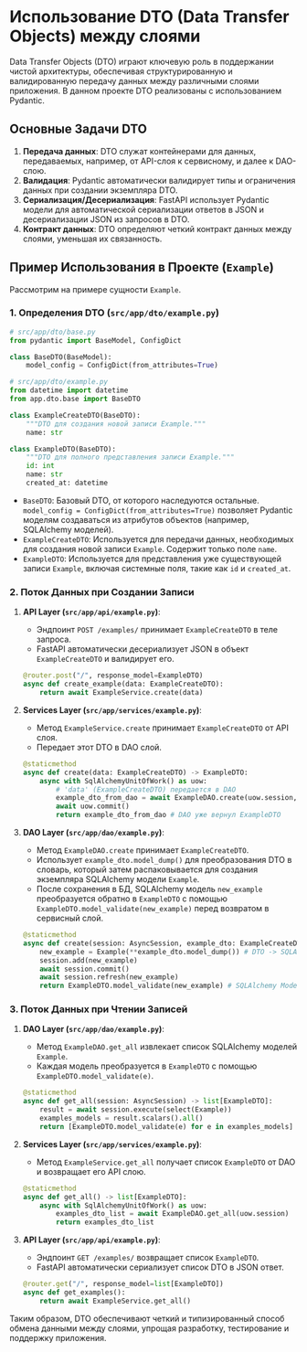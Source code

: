 # Использование DTO (Data Transfer Objects) между слоями

Data Transfer Objects (DTO) играют ключевую роль в поддержании чистой архитектуры, обеспечивая структурированную и валидированную передачу данных между различными слоями приложения. В данном проекте DTO реализованы с использованием Pydantic.

## Основные Задачи DTO

1.  **Передача данных**: DTO служат контейнерами для данных, передаваемых, например, от API-слоя к сервисному, и далее к DAO-слою.
2.  **Валидация**: Pydantic автоматически валидирует типы и ограничения данных при создании экземпляра DTO.
3.  **Сериализация/Десериализация**: FastAPI использует Pydantic модели для автоматической сериализации ответов в JSON и десериализации JSON из запросов в DTO.
4.  **Контракт данных**: DTO определяют четкий контракт данных между слоями, уменьшая их связанность.

## Пример Использования в Проекте (`Example`)

Рассмотрим на примере сущности `Example`.

### 1. Определения DTO (`src/app/dto/example.py`)

```python
# src/app/dto/base.py
from pydantic import BaseModel, ConfigDict

class BaseDTO(BaseModel):
    model_config = ConfigDict(from_attributes=True)

# src/app/dto/example.py
from datetime import datetime
from app.dto.base import BaseDTO

class ExampleCreateDTO(BaseDTO):
    """DTO для создания новой записи Example."""
    name: str

class ExampleDTO(BaseDTO):
    """DTO для полного представления записи Example."""
    id: int
    name: str
    created_at: datetime
```

-   `BaseDTO`: Базовый DTO, от которого наследуются остальные. `model_config = ConfigDict(from_attributes=True)` позволяет Pydantic моделям создаваться из атрибутов объектов (например, SQLAlchemy моделей).
-   `ExampleCreateDTO`: Используется для передачи данных, необходимых для создания новой записи `Example`. Содержит только поле `name`.
-   `ExampleDTO`: Используется для представления уже существующей записи `Example`, включая системные поля, такие как `id` и `created_at`.

### 2. Поток Данных при Создании Записи

1.  **API Layer (`src/app/api/example.py`)**:
    -   Эндпоинт `POST /examples/` принимает `ExampleCreateDTO` в теле запроса.
    -   FastAPI автоматически десериализует JSON в объект `ExampleCreateDTO` и валидирует его.
    ```python
    @router.post("/", response_model=ExampleDTO)
    async def create_example(data: ExampleCreateDTO):
        return await ExampleService.create(data)
    ```

2.  **Services Layer (`src/app/services/example.py`)**:
    -   Метод `ExampleService.create` принимает `ExampleCreateDTO` от API слоя.
    -   Передает этот DTO в DAO слой.
    ```python
    @staticmethod
    async def create(data: ExampleCreateDTO) -> ExampleDTO:
        async with SqlAlchemyUnitOfWork() as uow:
            # 'data' (ExampleCreateDTO) передается в DAO
            example_dto_from_dao = await ExampleDAO.create(uow.session, data)
            await uow.commit()
            return example_dto_from_dao # DAO уже вернул ExampleDTO
    ```

3.  **DAO Layer (`src/app/dao/example.py`)**:
    -   Метод `ExampleDAO.create` принимает `ExampleCreateDTO`.
    -   Использует `example_dto.model_dump()` для преобразования DTO в словарь, который затем распаковывается для создания экземпляра SQLAlchemy модели `Example`.
    -   После сохранения в БД, SQLAlchemy модель `new_example` преобразуется обратно в `ExampleDTO` с помощью `ExampleDTO.model_validate(new_example)` перед возвратом в сервисный слой.
    ```python
    @staticmethod
    async def create(session: AsyncSession, example_dto: ExampleCreateDTO) -> ExampleDTO:
        new_example = Example(**example_dto.model_dump()) # DTO -> SQLAlchemy Model
        session.add(new_example)
        await session.commit()
        await session.refresh(new_example)
        return ExampleDTO.model_validate(new_example) # SQLAlchemy Model -> DTO
    ```

### 3. Поток Данных при Чтении Записей

1.  **DAO Layer (`src/app/dao/example.py`)**:
    -   Метод `ExampleDAO.get_all` извлекает список SQLAlchemy моделей `Example`.
    -   Каждая модель преобразуется в `ExampleDTO` с помощью `ExampleDTO.model_validate(e)`.
    ```python
    @staticmethod
    async def get_all(session: AsyncSession) -> list[ExampleDTO]:
        result = await session.execute(select(Example))
        examples_models = result.scalars().all()
        return [ExampleDTO.model_validate(e) for e in examples_models]
    ```

2.  **Services Layer (`src/app/services/example.py`)**:
    -   Метод `ExampleService.get_all` получает список `ExampleDTO` от DAO и возвращает его API слою.
    ```python
    @staticmethod
    async def get_all() -> list[ExampleDTO]:
        async with SqlAlchemyUnitOfWork() as uow:
            examples_dto_list = await ExampleDAO.get_all(uow.session)
            return examples_dto_list
    ```

3.  **API Layer (`src/app/api/example.py`)**:
    -   Эндпоинт `GET /examples/` возвращает список `ExampleDTO`.
    -   FastAPI автоматически сериализует список DTO в JSON ответ.
    ```python
    @router.get("/", response_model=list[ExampleDTO])
    async def get_examples():
        return await ExampleService.get_all()
    ```

Таким образом, DTO обеспечивают четкий и типизированный способ обмена данными между слоями, упрощая разработку, тестирование и поддержку приложения.
